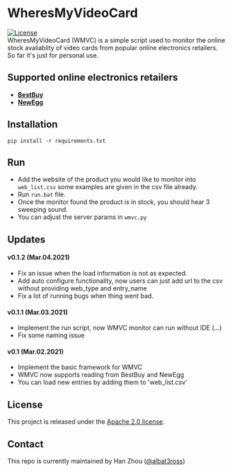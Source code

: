 # WheresMyVideoCard
[![License](https://img.shields.io/badge/License-Apache%202.0-blue.svg)](https://opensource.org/licenses/Apache-2.0)  
WheresMyVideoCard (WMVC) is a simple script used to monitor the online stock avaliablity of video cards from
popular online electronics retailers.  
So far it's just for personal use.  

## Supported online electronics retailers

- [**BestBuy**](https://www.bestbuy.ca/en-ca)
- [**NewEgg**](https://www.newegg.ca/)


## Installation

`pip install -r requirements.txt`

## Run

- Add the website of the product you would like to monitor into `web_list.csv`
some examples are given in the csv file already.
- Run `run.bat` file.
- Once the monitor found the product is in stock, you should hear 3 sweeping sound.
- You can adjust the server params in `wmvc.py`

## Updates

#### v0.1.2 (Mar.04.2021)
- Fix an issue when the load information is not as expected.
- Add auto configure functionality, now users can just add url to the csv without providing
web_type and entry_name
- Fix a lot of running bugs when thing went bad.

#### v0.1.1 (Mar.03.2021)
- Implement the run script, now WMVC monitor can run without IDE (...)
- Fix some naming issue

#### v0.1 (Mar.02.2021)
- Implement the basic framework for WMVC
- WMVC now supports reading from BestBuy and NewEgg
- You can load new entries by adding them to 'web_list.csv'


## License

This project is released under the [Apache 2.0 license](LICENSE).

## Contact

This repo is currently maintained by Han Zhou ([@albat3ross](https://github.com/albat3ross))


